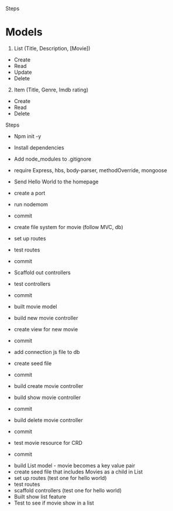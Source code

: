 Steps

# Models

1. List (Title, Description, [Movie])

- Create
- Read
- Update
- Delete

2. Item (Title, Genre, Imdb rating)

- Create
- Read
- Delete

Steps

- Npm init -y
- Install dependencies
- Add node_modules to .gitignore
- require Express, hbs, body-parser, methodOverride, mongoose
- Send Hello World to the homepage
- create a port
- run nodemom
- commit

- create file system for movie (follow MVC, db)
- set up routes
- test routes
- commit

- Scaffold out controllers
- test controllers
- commit

- built movie model
- build new movie controller
- create view for new movie
- commit
- add connection js file to db
- create seed file
- commit
- build create movie controller
- build show movie controller
- commit
- build delete movie controller
- commit
- test movie resource for CRD
- commit

* build List model - movie becomes a key value pair
* create seed file that includes Movies as a child in List
* set up routes (test one for hello world)
* test routes
* scaffold controllers (test one for hello world)
* Built show list feature
* Test to see if movie show in a list
